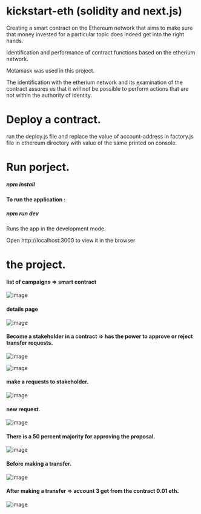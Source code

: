 
# kickstart-eth (solidity and next.js)

Creating a smart contract on the Ethereum network that aims to make sure that money invested for a particular topic does indeed get into the right hands.

Identification and performance of contract functions based on the etherium network.


Metamask was used in this project.

The identification with the etherium network and its examination of the contract assures us that it will not be possible to perform actions that are not within the authority of identity.



# Deploy a contract.

 run the deploy.js file and replace the value of account-address in factory.js file in ethereum directory with value of the same printed on console.
 
 # Run porject.
 
##### npm install

#### To run the application :

##### npm run dev


Runs the app in the development mode.

Open http://localhost:3000 to view it in the browser

# the project.

#### list of campaigns => smart contract

![image](https://user-images.githubusercontent.com/62293316/166162910-ef112b06-b03f-41d0-9083-b02ba371964a.png)

#### details page 

![image](https://user-images.githubusercontent.com/62293316/166162948-adef7d47-5f00-4ee8-90d0-66ca3805ab4c.png)

#### Become a stakeholder in a contract => has the power to approve or reject transfer requests.

![image](https://user-images.githubusercontent.com/62293316/166162979-933e58cf-6e7b-400a-aa8b-08936a193fa6.png)

![image](https://user-images.githubusercontent.com/62293316/166163094-f9ba2852-54f0-4587-bceb-a4cfa9b2df81.png)

#### make a requests to stakeholder.


![image](https://user-images.githubusercontent.com/62293316/166163223-ec671d4f-03fd-49a4-940d-ae2a120c9f06.png)

#### new request.

![image](https://user-images.githubusercontent.com/62293316/166163260-6be4e8a7-1b34-4669-bf2d-12f3e66e6b05.png)

#### There is a 50 percent majority for approving the proposal.

![image](https://user-images.githubusercontent.com/62293316/166163320-ed3b61de-ab5a-4802-8c32-cd9a46891a9c.png)

#### Before making a transfer.

![image](https://user-images.githubusercontent.com/62293316/166163425-44a77183-ea02-4d6d-a6dc-a1b8fd256e34.png)

#### After making a transfer => account 3 get from the contract 0.01 eth.

![image](https://user-images.githubusercontent.com/62293316/166163473-0f2d2df3-1f8c-4f66-90f1-18a3eff8c8f8.png)

